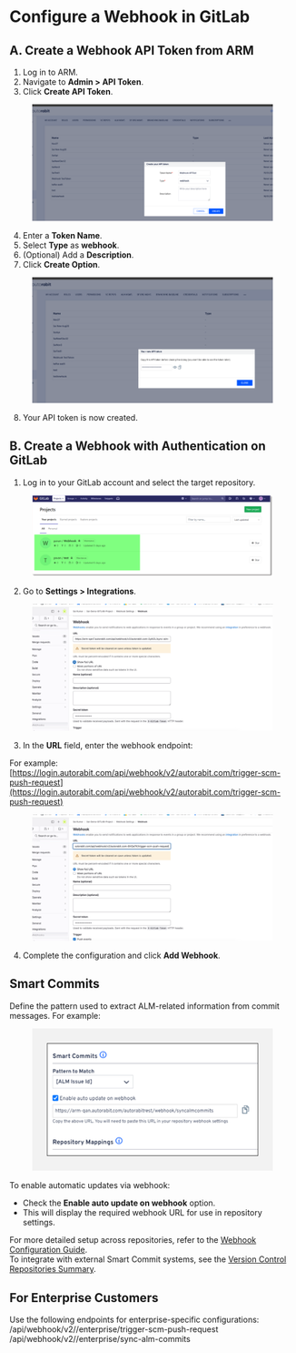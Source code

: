 # Configure a Webhook in GitLab

## A. Create a Webhook API Token from ARM

1. Log in to ARM.
2. Navigate to **Admin > API Token**.
3. Click **Create API Token**.

<figure><img src="../../../../.gitbook/assets/image (974).png" alt=""><figcaption></figcaption></figure>

4. Enter a **Token Name**.
5. Select **Type** as **webhook**.
6. (Optional) Add a **Description**.
7. Click **Create Option**.

<figure><img src="../../../../.gitbook/assets/image (975).png" alt=""><figcaption></figcaption></figure>

8. Your API token is now created.

## B. Create a Webhook with Authentication on GitLab

1. Log in to your GitLab account and select the target repository.

<figure><img src="../../../../.gitbook/assets/image (976).png" alt=""><figcaption></figcaption></figure>

2. Go to **Settings > Integrations**.

<figure><img src="../../../../.gitbook/assets/image (977).png" alt=""><figcaption></figcaption></figure>

3. In the **URL** field, enter the webhook endpoint:

For example:\
[https://login.autorabit.com/api/webhook/v2/autorabit.com/trigger-scm-push-request](https://login.autorabit.com/api/webhook/v2/autorabit.com/trigger-scm-push-request)

<figure><img src="../../../../.gitbook/assets/image (978).png" alt=""><figcaption></figcaption></figure>

4. Complete the configuration and click **Add Webhook**.

## Smart Commits

Define the pattern used to extract ALM-related information from commit messages. For example:

<figure><img src="../../../../.gitbook/assets/image (979).png" alt=""><figcaption></figcaption></figure>

To enable automatic updates via webhook:

* Check the **Enable auto update on webhook** option.
* This will display the required webhook URL for use in repository settings.

For more detailed setup across repositories, refer to the [Webhook Configuration Guide](file://product-guides/arm/arm-features/webhooks).\
To integrate with external Smart Commit systems, see the [Version Control Repositories Summary](file://product-guides/arm/arm-features/version-control/introduction-to-version-control/version-control-repositories-summary).

## For Enterprise Customers

Use the following endpoints for enterprise-specific configurations: /api/webhook/v2//enterprise/trigger-scm-push-request /api/webhook/v2//enterprise/sync-alm-commits
